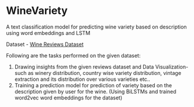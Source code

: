 # WineVariety
A text classification model for predicting wine variety based on description using word embeddings and LSTM

Dataset - [Wine Reviews Dataset](https://www.kaggle.com/zynicide/wine-reviews)

Following are the tasks performed on the given dataset:

1. Drawing insights from the given reviews dataset and Data Visualization- such as winery distribution, country wise variety distribution, vintage extraction and its distribution over various varieties etc..
2. Training a prediction model for prediction of variety based on the description given by user for the wine. (Using BiLSTMs and trained word2vec word embeddings for the dataset)
